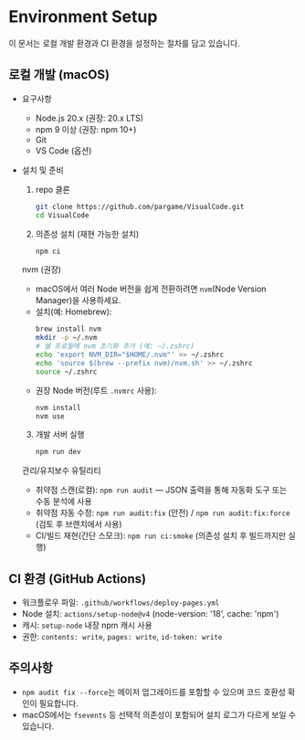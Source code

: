 # Environment Setup

이 문서는 로컬 개발 환경과 CI 환경을 설정하는 절차를 담고 있습니다.

## 로컬 개발 (macOS)

- 요구사항

   - Node.js 20.x (권장: 20.x LTS)
   - npm 9 이상 (권장: npm 10+)
  - Git
  - VS Code (옵션)

- 설치 및 준비
  1. repo 클론
     ```bash
     git clone https://github.com/pargame/VisualCode.git
     cd VisualCode
     ```
   2. 의존성 설치 (재현 가능한 설치)
       ```bash
       npm ci
       ```

   nvm (권장)

   - macOS에서 여러 Node 버전을 쉽게 전환하려면 `nvm`(Node Version Manager)을 사용하세요.
   - 설치(예: Homebrew):
      ```bash
      brew install nvm
      mkdir -p ~/.nvm
      # 쉘 프로필에 nvm 초기화 추가 (예: ~/.zshrc)
      echo 'export NVM_DIR="$HOME/.nvm"' >> ~/.zshrc
      echo 'source $(brew --prefix nvm)/nvm.sh' >> ~/.zshrc
      source ~/.zshrc
      ```
   - 권장 Node 버전(루트 `.nvmrc` 사용):
      ```bash
      nvm install
      nvm use
      ```
  3. 개발 서버 실행
     ```bash
     npm run dev
     ```

   관리/유지보수 유틸리티

   - 취약점 스캔(로컬): `npm run audit` — JSON 출력을 통해 자동화 도구 또는 수동 분석에 사용
   - 취약점 자동 수정: `npm run audit:fix` (안전) / `npm run audit:fix:force` (검토 후 브랜치에서 사용)
   - CI/빌드 재현(간단 스모크): `npm run ci:smoke` (의존성 설치 후 빌드까지만 실행)

## CI 환경 (GitHub Actions)

- 워크플로우 파일: `.github/workflows/deploy-pages.yml`
- Node 설치: `actions/setup-node@v4` (node-version: '18', cache: 'npm')
- 캐시: `setup-node` 내장 npm 캐시 사용
- 권한: `contents: write`, `pages: write`, `id-token: write`

## 주의사항

- `npm audit fix --force`는 메이저 업그레이드를 포함할 수 있으며 코드 호환성 확인이 필요합니다.
- macOS에서는 `fsevents` 등 선택적 의존성이 포함되어 설치 로그가 다르게 보일 수 있습니다.
